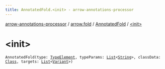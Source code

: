 ```yaml
---
title: AnnotatedFold.<init> - arrow-annotations-processor
---
```


[arrow-annotations-processor](../../index.html) / [arrow.fold](../index.html) / [AnnotatedFold](index.html) / [&lt;init&gt;](./-init-.html)

# &lt;init&gt;

`AnnotatedFold(type: `[`TypeElement`](http://docs.oracle.com/javase/6/docs/api/javax/lang/model/element/TypeElement.html)`, typeParams: `[`List`](https://kotlinlang.org/api/latest/jvm/stdlib/kotlin.collections/-list/index.html)`<`[`String`](https://kotlinlang.org/api/latest/jvm/stdlib/kotlin/-string/index.html)`>, classData: `[`Class`](../../arrow.common.utils/-class-or-package-data-wrapper/-class/index.html)`, targets: `[`List`](https://kotlinlang.org/api/latest/jvm/stdlib/kotlin.collections/-list/index.html)`<`[`Variant`](../-variant/index.html)`>)`